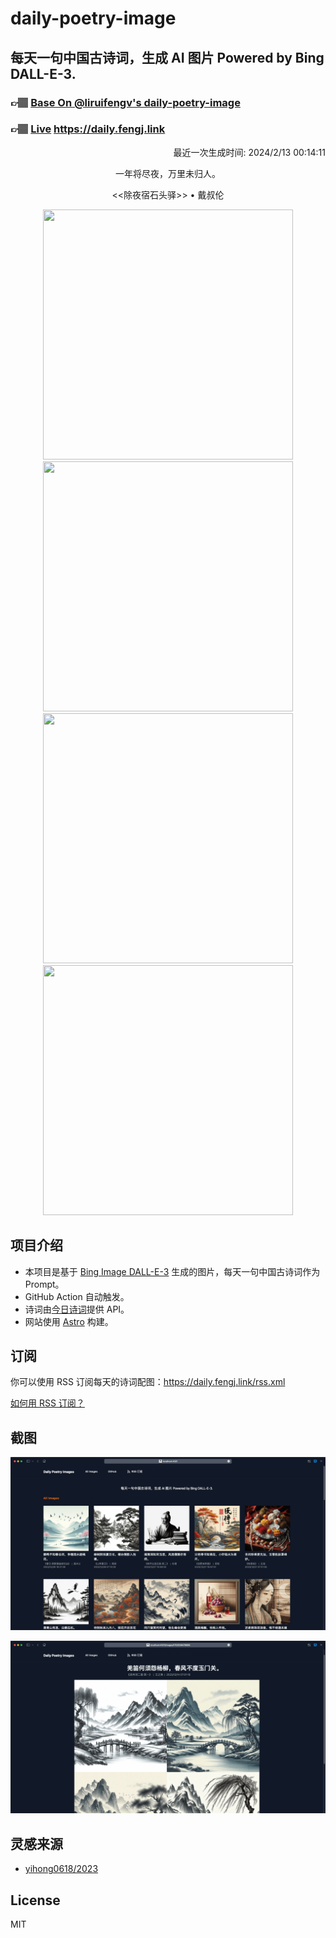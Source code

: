 
# daily-poetry-image

## 每天一句中国古诗词，生成 AI 图片 Powered by Bing DALL-E-3.

### 👉🏽 [Base On @liruifengv's daily-poetry-image](https://github.com/liruifengv/daily-poetry-image)

### 👉🏽 [Live](https://daily.fengj.link) https://daily.fengj.link

<p align="right">
  最近一次生成时间: 2024/2/13 00:14:11
</p>
<p align="center">
一年将尽夜，万里未归人。
</p>
<p align="center">
<<除夜宿石头驿>> • 戴叔伦
</p>
<p align="center">
<img src="https://tse2.mm.bing.net/th/id/OIG3.8gFIES6yMSC1Q2FT6HNE" height="400" width="400" />
<img src="https://tse3.mm.bing.net/th/id/OIG3.ZQafv1K4Zn2Qm7H.t4r3" height="400" width="400" />
<img src="https://tse4.mm.bing.net/th/id/OIG3.vmGivmuhCqscozLA13IU" height="400" width="400" />
<img src="https://tse4.mm.bing.net/th/id/OIG3.JCrDOrkS4BQKm41ypKUx" height="400" width="400" />
</p>

## 项目介绍

-   本项目是基于 [Bing Image DALL-E-3](https://www.bing.com/images/create) 生成的图片，每天一句中国古诗词作为 Prompt。
-   GitHub Action 自动触发。
-   诗词由[今日诗词](https://www.jinrishici.com/)提供 API。
-   网站使用 [Astro](https://astro.build) 构建。

## 订阅

你可以使用 RSS 订阅每天的诗词配图：https://daily.fengj.link/rss.xml

[如何用 RSS 订阅？](https://zhuanlan.zhihu.com/p/55026716)

## 截图

![图片列表](./screenshots/Snipaste_2023-12-28_21-00-26.png)

![图片详情](./screenshots/Snipaste_2023-12-28_21-00-53.png)

## 灵感来源

-   [yihong0618/2023](https://github.com/yihong0618/2023)

## License

MIT
